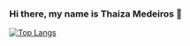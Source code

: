### Hi there, my name is Thaiza Medeiros 👋

[![Top Langs](https://github-readme-stats.vercel.app/api/top-langs/?username=anuraghazra)](https://github.com/ThaiMedeiros/github-readme-stats)

<!--
**ThaiMedeiros/ThaiMedeiros** is a ✨ _special_ ✨ repository because its `README.md` (this file) appears on your GitHub profile.

Here are some ideas to get you started:

- 🔭 I’m currently working on ...
- 🌱 I’m currently learning ...
- 👯 I’m looking to collaborate on ...
- 🤔 I’m looking for help with ...
- 💬 Ask me about ...
- 📫 How to reach me: ...
- 😄 Pronouns: ...
- ⚡ Fun fact: ...
-->
